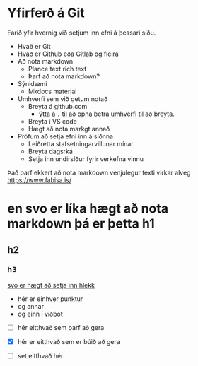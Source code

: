 # Yfirferð á Git

Farið yfir hvernig við setjum inn efni á þessari síðu.


- Hvað er Git
- Hvað er Github eða Gitlab og fleira
- Að nota markdown
  - Plance text rich text
  - Þarf að nota markdown?
- Sýnidæmi
  - Mkdocs material
- Umhverfi sem við getum notað
  - Breyta á github.com
    - ýtta á ```.``` til að opna betra umhverfi til að breyta.
  - Breyta í VS code
  - Hægt að nota markgt annað
- Prófum að setja efni inn á síðnna
  - Leiðrétta stafsetningarvillunar mínar.
  - Breyta dagsrká
  - Setja inn undirsíður fyrir verkefna vinnu
 
Það þarf ekkert að nota markdown venjulegur texti virkar alveg https://www.fabisa.is/

# en svo er líka hægt að nota markdown þá er þetta h1
## h2
### h3
[svo er hægt að setja inn hlekk](https://www.fabisa.is/)

- hér er einhver punktur
- og annar
- og einn í viðbót

- [ ] hér eitthvað sem þarf að gera
- [x] hér er eitthvað sem er búið að gera

- [ ] set eitthvað hér

